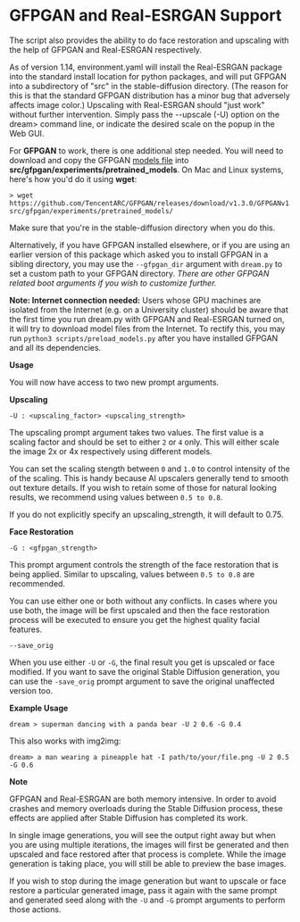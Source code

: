 # **GFPGAN and Real-ESRGAN Support**

The script also provides the ability to do face restoration and
upscaling with the help of GFPGAN and Real-ESRGAN respectively.

As of version 1.14, environment.yaml will install the Real-ESRGAN package into the
standard install location for python packages, and will put GFPGAN into a subdirectory of "src" 
in the stable-diffusion directory.
(The reason for this is that the standard GFPGAN distribution has a minor bug that adversely affects image
color.) Upscaling with Real-ESRGAN should "just work" without further intervention. Simply pass the --upscale (-U)
option on the dream> command line, or indicate the desired scale on the popup in the Web GUI.

For **GFPGAN** to work, there is one additional step needed. You will need to download and 
copy the GFPGAN [models file](https://github.com/TencentARC/GFPGAN/releases/download/v1.3.0/GFPGANv1.3.pth) 
into **src/gfpgan/experiments/pretrained_models**. On Mac and Linux systems, here's how you'd do it using
**wget**:
~~~~
> wget https://github.com/TencentARC/GFPGAN/releases/download/v1.3.0/GFPGANv1.3.pth src/gfpgan/experiments/pretrained_models/
~~~~

Make sure that you're in the stable-diffusion directory when you do this.

Alternatively, if you have GFPGAN installed elsewhere, or if you are using
an earlier version of this package which asked you to install GFPGAN in a
sibling directory, you may use the `--gfpgan_dir` argument with `dream.py` to set a
custom path to your GFPGAN directory. _There are other GFPGAN related
boot arguments if you wish to customize further._

**Note: Internet connection needed:**
Users whose GPU machines are isolated from the Internet (e.g. on a
University cluster) should be aware that the first time you run
dream.py with GFPGAN and Real-ESRGAN turned on, it will try to
download model files from the Internet. To rectify this, you may run
`python3 scripts/preload_models.py` after you have installed GFPGAN
and all its dependencies.

**Usage**

You will now have access to two new prompt arguments.

**Upscaling**

`-U : <upscaling_factor> <upscaling_strength>`

The upscaling prompt argument takes two values. The first value is a
scaling factor and should be set to either `2` or `4` only. This will
either scale the image 2x or 4x respectively using different models.

You can set the scaling stength between `0` and `1.0` to control
intensity of the of the scaling. This is handy because AI upscalers
generally tend to smooth out texture details. If you wish to retain
some of those for natural looking results, we recommend using values
between `0.5 to 0.8`.

If you do not explicitly specify an upscaling_strength, it will
default to 0.75.

**Face Restoration**

`-G : <gfpgan_strength>`

This prompt argument controls the strength of the face restoration
that is being applied. Similar to upscaling, values between `0.5 to 0.8` are recommended.

You can use either one or both without any conflicts. In cases where
you use both, the image will be first upscaled and then the face
restoration process will be executed to ensure you get the highest
quality facial features.

`--save_orig`

When you use either `-U` or `-G`, the final result you get is upscaled
or face modified. If you want to save the original Stable Diffusion
generation, you can use the `-save_orig` prompt argument to save the
original unaffected version too.

**Example Usage**

```
dream > superman dancing with a panda bear -U 2 0.6 -G 0.4
```

This also works with img2img:

```
dream> a man wearing a pineapple hat -I path/to/your/file.png -U 2 0.5 -G 0.6
```

**Note**

GFPGAN and Real-ESRGAN are both memory intensive. In order to avoid
crashes and memory overloads during the Stable Diffusion process,
these effects are applied after Stable Diffusion has completed its
work.

In single image generations, you will see the output right away but
when you are using multiple iterations, the images will first be
generated and then upscaled and face restored after that process is
complete. While the image generation is taking place, you will still
be able to preview the base images.

If you wish to stop during the image generation but want to upscale or
face restore a particular generated image, pass it again with the same
prompt and generated seed along with the `-U` and `-G` prompt
arguments to perform those actions.
